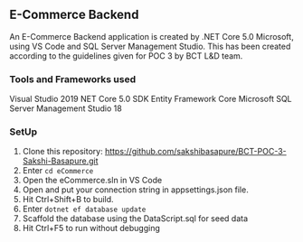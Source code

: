 ## E-Commerce Backend
An E-Commerce Backend application is created by .NET Core 5.0 Microsoft, using VS Code and SQL Server Management Studio. This has been created according to the guidelines given for POC 3 by BCT L&D team.

### Tools and Frameworks used
Visual Studio 2019
NET Core 5.0 SDK 
Entity Framework Core 
Microsoft SQL Server Management Studio 18
 
 ### SetUp
1. Clone this repository: https://github.com/sakshibasapure/BCT-POC-3-Sakshi-Basapure.git
2. Enter ``` cd eCommerce ```
3. Open the eCommerce.sln in VS Code
4. Open and put your connection string in appsettings.json file. 
5. Hit Ctrl+Shift+B to build.
6. Enter ``` dotnet ef database update ```
7. Scaffold the database using the DataScript.sql for seed data
8. Hit Ctrl+F5 to run without debugging
 


